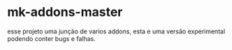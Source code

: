 # mk-addons-master
esse projeto uma junção de varios addons, esta e uma versão experimental podendo conter bugs e falhas.
